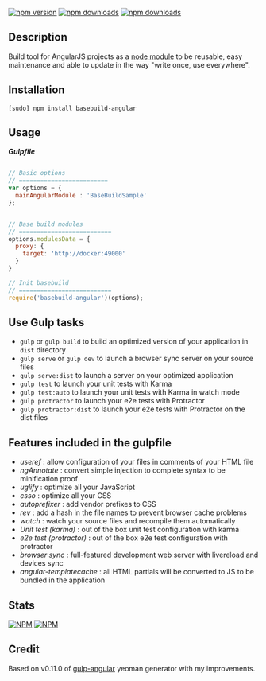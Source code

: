 [![npm version](https://badge.fury.io/js/basebuild-angular.svg)](https://www.npmjs.com/package/basebuild-angular)
[![npm downloads](https://img.shields.io/npm/dt/basebuild-angular.svg)](https://www.npmjs.com/package/basebuild-angular)
[![npm downloads](https://img.shields.io/npm/dm/basebuild-angular.svg)](https://www.npmjs.com/package/basebuild-angular)


## Description
Build tool for AngularJS projects as a [node module](https://www.npmjs.com/package/basebuild-angular) to be reusable, easy maintenance and able to update in the way "write once, use everywhere".

## Installation
`[sudo] npm install basebuild-angular`


## Usage
***Gulpfile***
```javascript

// Basic options
// =========================
var options = {
  mainAngularModule : 'BaseBuildSample'
};


// Base build modules
// ==========================
options.modulesData = {
  proxy: {
    target: 'http://docker:49000'
  }
}

// Init basebuild
// ==========================
require('basebuild-angular')(options);

```

## Use Gulp tasks

* `gulp` or `gulp build` to build an optimized version of your application in `dist` directory
* `gulp serve` or `gulp dev` to launch a browser sync server on your source files
* `gulp serve:dist` to launch a server on your optimized application
* `gulp test` to launch your unit tests with Karma
* `gulp test:auto` to launch your unit tests with Karma in watch mode
* `gulp protractor` to launch your e2e tests with Protractor
* `gulp protractor:dist` to launch your e2e tests with Protractor on the dist files

## Features included in the gulpfile
* *useref* : allow configuration of your files in comments of your HTML file
* *ngAnnotate* : convert simple injection to complete syntax to be minification proof
* *uglify* : optimize all your JavaScript
* *csso* : optimize all your CSS
* *autoprefixer* : add vendor prefixes to CSS
* *rev* : add a hash in the file names to prevent browser cache problems
* *watch* : watch your source files and recompile them automatically
* *Unit test (karma)* : out of the box unit test configuration with karma
* *e2e test (protractor)* : out of the box e2e test configuration with protractor
* *browser sync* : full-featured development web server with livereload and devices sync
* *angular-templatecache* : all HTML partials will be converted to JS to be bundled in the application

## Stats
[![NPM](https://nodei.co/npm-dl/basebuild-angular.png?months=3&height=3)](https://nodei.co/npm/basebuild-angular/)
[![NPM](https://nodei.co/npm/basebuild-angular.png?downloads=true&downloadRank=true&stars=true)](https://nodei.co/npm/basebuild-angular/)


## Credit
Based on v0.11.0 of [gulp-angular](https://github.com/Swiip/generator-gulp-angular/releases/tag/v0.11.0) yeoman generator with my improvements.
